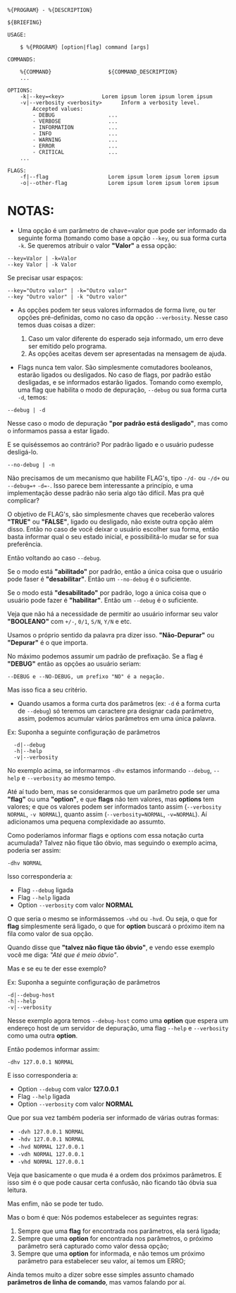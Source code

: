 ```
%{PROGRAM} - %{DESCRIPTION}

${BRIEFING}

USAGE:

    $ %{PROGRAM} [option|flag] command [args]

COMMANDS:

    %{COMMAND}                  ${COMMAND_DESCRIPTION}
    ...

OPTIONS:
    -k|--key=<key>            Lorem ipsum lorem ipsum lorem ipsum
    -v|--verbosity <verbosity>      Inform a verbosity level.
        Accepted values:
        - DEBUG                 ...
        - VERBOSE               ...
        - INFORMATION           ...
        - INFO                  ...
        - WARNING               ...
        - ERROR                 ...
        - CRITICAL              ...
    ...

FLAGS:
    -f|--flag                   Lorem ipsum lorem ipsum lorem ipsum
    -o|--other-flag             Lorem ipsum lorem ipsum lorem ipsum
```

# NOTAS:

* Uma opção é um parâmetro de chave=valor que pode ser informado da seguinte forma (tomando como
base a opção `--key`, ou sua forma curta `-k`. Se queremos atribuir o valor **"Valor"** a essa
opção:

```
--key=Valor | -k=Valor
--key Valor | -k Valor
```
    
Se precisar usar espaços:

```
--key="Outro valor" | -k="Outro valor"
--key "Outro valor" | -k "Outro valor"
```
    
* As opções podem ter seus valores informados de forma livre, ou ter opções pré-definidas, como
no caso da opção `--verbosity`. Nesse caso temos duas coisas a dizer:

  1. Caso um valor diferente do esperado seja informado, um erro deve ser emitido pelo programa.
  2. As opções aceitas devem ser apresentadas na mensagem de ajuda.

* Flags nunca tem valor. São simplesmente comutadores booleanos, estarão ligados ou desligados.
No caso de flags, por padrão estão desligadas, e se informados estarão ligados. Tomando como
exemplo, uma flag que habilita o modo de depuração, `--debug` ou sua forma curta `-d`, temos:
    
```
--debug | -d
```
    
Nesse caso o modo de depuração **"por padrão está desligado"**, mas como o informamos passa a
estar ligado.
    
E se quiséssemos ao contrário? Por padrão ligado e o usuário pudesse desligá-lo.
    
```
--no-debug | -n
```
    
Não precisamos de um mecanismo que habilite FLAG's, tipo `-/d-` ou `-/d+` ou `--debug=+` `-d=-`.
Isso parece bem interessante a princípio, e uma implementação desse padrão não seria algo tão
difícil. Mas pra quê complicar?
    
O objetivo de FLAG's, são simplesmente chaves que receberão valores **"TRUE"** ou **"FALSE"**,
ligado ou desligado, não existe outra opção além disso. Então no caso de você deixar o usuário
escolher sua forma, então basta informar qual o seu estado inicial, e possibilitá-lo mudar se
for sua preferência.
    
Então voltando ao caso `--debug`.
    
Se o modo está **"abilitado"** por padrão, então a única coisa que o usuário pode faser é **"desabilitar"**.
Então um `--no-debug` é o suficiente.
    
Se o modo está **"desabilitado"** por padrão, logo a única coisa que o usuário pode fazer é **"habilitar"**.
Então um `--debug` é o suficiente.
    
Veja que não há a necessidade de permitir ao usuário informar seu valor **"BOOLEANO"** com `+/-`, `0/1`,
`S/N`, `Y/N` e etc.
    
Usamos o próprio sentido da palavra pra dizer isso. **"Não-Depurar"** ou **"Depurar"** é o que importa.
    
No máximo podemos assumir um padrão de prefixação. Se a flag é **"DEBUG"** então as opções ao usuário
seriam:
    
```
--DEBUG e --NO-DEBUG, um prefixo "NO" é a negação.
```
    
Mas isso fica a seu critério.
    
* Quando usamos a forma curta dos parâmetros (ex: `-d` é a forma curta de `--debug`) só teremos um
caractere pra designar cada parâmetro, assim, podemos acumular vários parâmetros em uma única palavra.
	
Ex: Suponha a seguinte configuração de parâmetros

  ```
    -d|--debug
    -h|--help
    -v|--verbosity
  ```
		
No exemplo acima, se informarmos `-dhv` estamos informando `--debug`, `--help` e `--verbosity` ao
mesmo tempo.
	
Até aí tudo bem, mas se considerarmos que um parâmetro pode ser uma **"flag"** ou uma **"option"**,
e que **flags** não tem valores, mas **options** tem valores; e que os valores podem ser informados
tanto assim (`--verbosity NORMAL`, `-v NORMAL`), quanto assim (`--verbosity=NORMAL`, `-v=NORMAL`).
Aí adicionamos uma pequena complexidade ao assumto.
	
Como poderíamos informar flags e options com essa notação curta acumulada?
Talvez não fique tão óbvio, mas seguindo o exemplo acima, poderia ser assim:
	
```
-dhv NORMAL
```
	
Isso corresponderia a:

- Flag `--debug` ligada
- Flag `--help` ligada
- Option `--verbosity` com valor **NORMAL**

O que seria o mesmo se informássemos `-vhd` ou `-hvd`. Ou seja, o que for **flag** simplesmente
será ligado, o que for **option** buscará o próximo item na fila como valor de sua opção.

Quando disse que **"talvez não fique tão óbvio"**, e vendo esse exemplo você me diga:
_"Até que é meio óbvio"_.
 
Mas e se eu te der esse exemplo?

Ex: Suponha a seguinte configuração de parâmetros
   
```
-d|--debug-host
-h|--help
-v|--verbosity
```
Nesse exemplo agora temos `--debug-host` como uma **option** que espera um endereço host de um
servidor de depuração, uma flag `--help` e `--verbosity` como uma outra **option**.

Então podemos informar assim:

```
-dhv 127.0.0.1 NORMAL
```

E isso corresponderia a:

- Option `--debug` com valor **127.0.0.1**
- Flag `--help` ligada
- Option `--verbosity` com valor **NORMAL**

Que por sua vez também poderia ser informado de várias outras formas:

- `-dvh 127.0.0.1 NORMAL`
- `-hdv 127.0.0.1 NORMAL`
- `-hvd NORMAL 127.0.0.1`
- `-vdh NORMAL 127.0.0.1`
- `-vhd NORMAL 127.0.0.1`

Veja que basicamente o que muda é a ordem dos próximos parâmetros. E isso sim é o que pode
causar certa confusão, não ficando tão óbvia sua leitura.

Mas enfim, não se pode ter tudo.

Mas o bom é que: Nós podemos estabelecer as seguintes regras:

1. Sempre que uma **flag** for encontrada nos parâmetros, ela será ligada;
2. Sempre que uma **option** for encontrada nos parâmetros, o próximo parâmetro será capturado
como valor dessa opção;
3. Sempre que uma **option** for informada, e não temos um próximo parâmetro para estabelecer
seu valor, aí temos um ERRO;

Ainda temos muito a dizer sobre esse simples assunto chamado **parâmetros de linha de comando**,
mas vamos falando por aí.
